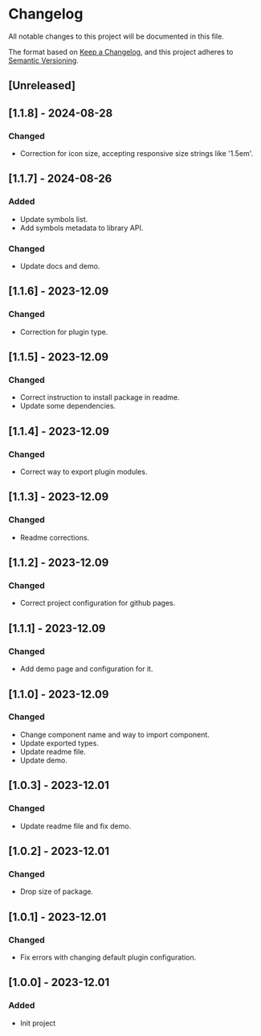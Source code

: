 # Changelog
All notable changes to this project will be documented in this file.

The format based on [Keep a Changelog](https://keepachangelog.com/en/1.0.0/),
and this project adheres to [Semantic Versioning](https://semver.org/spec/v2.0.0.html).

## [Unreleased]

## [1.1.8] - 2024-08-28
### Changed
- Correction for icon size, accepting responsive size strings like '1.5em'.

## [1.1.7] - 2024-08-26
### Added
- Update symbols list.
- Add symbols metadata to library API.
### Changed
- Update docs and demo.

## [1.1.6] - 2023-12.09
### Changed
- Correction for plugin type.

## [1.1.5] - 2023-12.09
### Changed
- Correct instruction to install package in readme.
- Update some dependencies.

## [1.1.4] - 2023-12.09
### Changed
- Correct way to export plugin modules.

## [1.1.3] - 2023-12.09
### Changed
- Readme corrections.

## [1.1.2] - 2023-12.09
### Changed
- Correct project configuration for github pages.

## [1.1.1] - 2023-12.09
### Changed
- Add demo page and configuration for it.

## [1.1.0] - 2023-12.09
### Changed
- Change component name and way to import component.
- Update exported types.
- Update readme file.
- Update demo.

## [1.0.3] - 2023-12.01
### Changed
- Update readme file and fix demo.

## [1.0.2] - 2023-12.01
### Changed
- Drop size of package.

## [1.0.1] - 2023-12.01
### Changed
- Fix errors with changing default plugin configuration.

## [1.0.0] - 2023-12.01
### Added
- Init project
